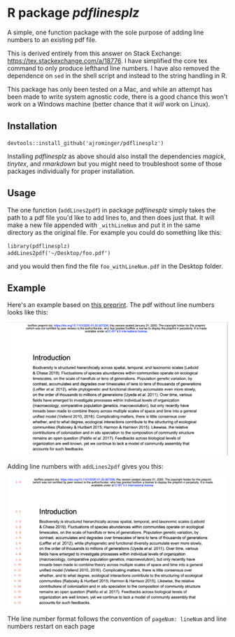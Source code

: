 # R package *pdflinesplz*

A simple, one function package with the sole purpose of adding line numbers to 
an existing pdf file.

This is derived entirely from this answer on Stack Exchange: 
https://tex.stackexchange.com/a/18776.  I have simplified the core tex command
to only produce lefthand line numbers.  I have also removed the dependence on 
`sed` in the shell script and instead to the string handling in R.

This package has only been tested on a Mac, and while an attempt has been made
to write system agnostic code, there is a good chance this won't work on a 
Windows machine (better chance that it *will* work on Linux).

## Installation

```
devtools::install_github('ajrominger/pdflinesplz')
```

Installing *pdflinesplz* as above should also install the dependencies *magick*,
*tinytex*, and *rmarkdown* but you might need to troubleshoot some of those 
packages individually for proper installation.

## Usage

The one function (`addLines2pdf`) in package *pdflinesplz* simply takes the 
path to a pdf file you'd like to add lines to, and then does just that.  It 
will make a new file appended with `_withLineNum` and put it in the same 
directory as the original file.  For example you could do something like this:

```
library(pdflinesplz)
addLines2pdf('~/Desktop/foo.pdf')
```

and  you would then find the file `foo_withLineNum.pdf` in the Desktop folder.

## Example

Here's an example based on [this preprint](https://www.biorxiv.org/content/10.1101/2020.01.30.927236v1#disqus_thread).
The pdf without line numbers looks like this:

![](https://raw.githubusercontent.com/ajrominger/pdflinesplz/main/inst/woutLinNum.png)

Adding line numbers with `addLines2pdf` gives you this:

![](https://raw.githubusercontent.com/ajrominger/pdflinesplz/main/inst/withLinNum.png)

THe line number format follows the convention of `pageNum: lineNum` and line 
numbers restart on each page
